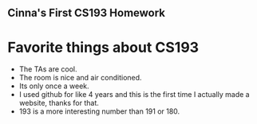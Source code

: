## Cinna's First CS193 Homework 

# Favorite things about CS193

- The TAs are cool.
- The room is nice and air conditioned.
- Its only once a week.
- I used github for like 4 years and this is the first time I actually made a website, thanks for that. 
- 193 is a more interesting number than 191 or 180. 
